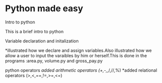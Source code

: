 # Python made easy
Intro to python

This is a brief intro to python



Variable declaration and initalization

*illustrated how we declare and assign variables.Also illustrated how we allow a user to input the varaibles by him or 
herself.This is done in the programs :area.py, volume.py and gross_pay.py

python operators
*added arithmetic operators (+,-,*,/,//,%)
*added relational operators (>,<,==,!=,>=,<=)

